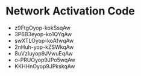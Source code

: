 # Network Activation Code
* z9FtgOyop-kokSsqAw
* 3P6B3eyop-ko1QYqAw
* swXTLOyop-koAfwqAw
* 2nHuh-yop-kZSWkqAw
* 8uVzIuyop9JVwuEqAw
* o-PRUOyop9JPo5wqAw
* KKHHnOyop9JPkskqAw